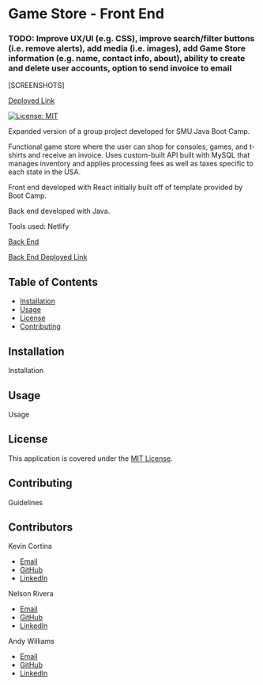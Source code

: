 # Game Store - Front End

### TODO: Improve UX/UI (e.g. CSS), improve search/filter buttons (i.e. remove alerts), add media (i.e. images), add Game Store information (e.g. name, contact info, about), ability to create and delete user accounts, option to send invoice to email

[SCREENSHOTS]

[Deployed Link](https://venerable-banoffee-a2f55f.netlify.app/)

[![License: MIT](https://img.shields.io/badge/License-MIT-yellow.svg)](https://opensource.org/licenses/MIT)

Expanded version of a group project developed for SMU Java Boot Camp.

Functional game store where the user can shop for consoles, games, and t-shirts and receive an invoice. Uses custom-built API built with MySQL that manages inventory and applies processing fees as well as taxes specific to each state in the USA.

Front end developed with React initially built off of template provided by Boot Camp.

Back end developed with Java.

Tools used: Netlify

[Back End](https://github.com/andycwilliams/Game-Store)

[Back End Deployed Link]()

<!-- ![Screenshot of deployed application, homepage of site with timer and random tip](/screenshot.png?raw=true "Screenshot of deployed application") -->

## Table of Contents

- [Installation](#installation)
- [Usage](#usage)
- [License](#license)
- [Contributing](#contributing)

## Installation

Installation

## Usage

Usage

## License

This application is covered under the [MIT License](https://opensource.org/licenses/MIT).

## Contributing

Guidelines

## Contributors

Kevin Cortina

- [Email]()
- [GitHub](https://github.com/kevin-cortina)
- [LinkedIn]()

Nelson Rivera

- [Email]()
- [GitHub](https://github.com/riveranelson99)
- [LinkedIn]()

Andy Williams

- [Email](mailto:andywilliamscoding@gmail.com)
- [GitHub](https://github.com/andycwilliams)
- [LinkedIn](https://www.linkedin.com/in/andrewcharleswilliams/)
